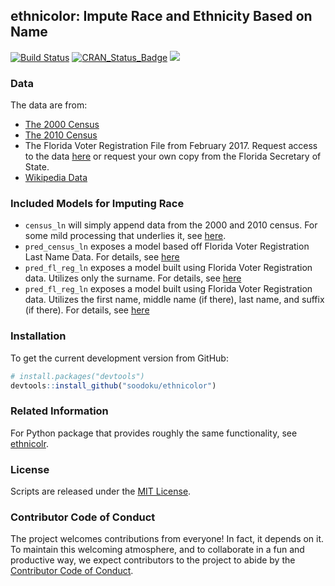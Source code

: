 ## ethnicolor: Impute Race and Ethnicity Based on Name

[![Build Status](https://travis-ci.org/soodoku/ethnicolor.svg?branch=master)](https://travis-ci.org/soodoku/ethnicolor)
[![CRAN_Status_Badge](http://www.r-pkg.org/badges/version/ethnicolor)](https://cran.r-project.org/package=ethnicolor)
![](http://cranlogs.r-pkg.org/badges/grand-total/ethnicolor)

### Data

The data are from:

* [The 2000 Census](https://github.com/soodoku/ethnicolor/tree/master/data-raw/census)
* [The 2010 Census](https://github.com/soodoku/ethnicolor/tree/master/data-raw/census)
* The Florida Voter Registration File from February 2017. Request access to the data [here](https://dataverse.harvard.edu/dataset.xhtml?persistentId=doi:10.7910/DVN/UBIG3F) or request your own copy from the Florida Secretary of State. 
* [Wikipedia Data](https://github.com/soodoku/ethnicolor/tree/master/data-raw/wiki)

### Included Models for Imputing Race

* `census_ln` will simply append data from the 2000 and 2010 census. For some mild processing that underlies it, see [here](https://github.com/soodoku/ethnicolor/tree/master/data-raw/census).
* `pred_census_ln` exposes a model based off Florida Voter Registration Last Name Data. For details, see [here]()
* `pred_fl_reg_ln` exposes a model built using Florida Voter Registration data. Utilizes only the surname. For details, see [here](https://github.com/soodoku/ethnicolor/tree/master/data-raw/fl_voter_reg)
* `pred_fl_reg_ln` exposes a model built using Florida Voter Registration data. Utilizes the first name, middle name (if there), last name, and suffix (if there). For details, see [here](https://github.com/soodoku/ethnicolor/tree/master/data-raw/fl_voter_reg)

### Installation

To get the current development version from GitHub:

```r
# install.packages("devtools")
devtools::install_github("soodoku/ethnicolor")
```

### Related Information

For Python package that provides roughly the same functionality, see [ethnicolr](https://github.com/soodoku/ethnicolr).

### License

Scripts are released under the [MIT License](https://opensource.org/licenses/MIT).

### Contributor Code of Conduct

The project welcomes contributions from everyone! In fact, it depends on it. To maintain this welcoming atmosphere, and to collaborate in a fun and productive way, we expect contributors to the project to abide by the [Contributor Code of Conduct](http://contributor-covenant.org/version/1/0/0/).